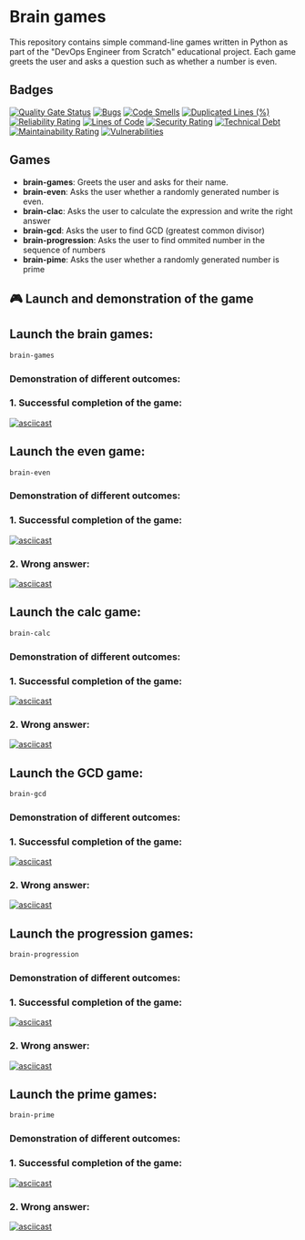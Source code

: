 # Brain games
This repository contains simple command-line games written in Python as part of the "DevOps Engineer from Scratch" educational project. Each game greets the user and asks a question such as whether a number is even.
## Badges

[![Quality Gate Status](https://sonarcloud.io/api/project_badges/measure?project=ARtKhud_devops-engineer-from-scratch-project-49&metric=alert_status)](https://sonarcloud.io/summary/new_code?id=ARtKhud_devops-engineer-from-scratch-project-49)
[![Bugs](https://sonarcloud.io/api/project_badges/measure?project=ARtKhud_devops-engineer-from-scratch-project-49&metric=bugs)](https://sonarcloud.io/summary/new_code?id=ARtKhud_devops-engineer-from-scratch-project-49)
[![Code Smells](https://sonarcloud.io/api/project_badges/measure?project=ARtKhud_devops-engineer-from-scratch-project-49&metric=code_smells)](https://sonarcloud.io/summary/new_code?id=ARtKhud_devops-engineer-from-scratch-project-49)
[![Duplicated Lines (%)](https://sonarcloud.io/api/project_badges/measure?project=ARtKhud_devops-engineer-from-scratch-project-49&metric=duplicated_lines_density)](https://sonarcloud.io/summary/new_code?id=ARtKhud_devops-engineer-from-scratch-project-49)
[![Reliability Rating](https://sonarcloud.io/api/project_badges/measure?project=ARtKhud_devops-engineer-from-scratch-project-49&metric=reliability_rating)](https://sonarcloud.io/summary/new_code?id=ARtKhud_devops-engineer-from-scratch-project-49)
[![Lines of Code](https://sonarcloud.io/api/project_badges/measure?project=ARtKhud_devops-engineer-from-scratch-project-49&metric=ncloc)](https://sonarcloud.io/summary/new_code?id=ARtKhud_devops-engineer-from-scratch-project-49)
[![Security Rating](https://sonarcloud.io/api/project_badges/measure?project=ARtKhud_devops-engineer-from-scratch-project-49&metric=security_rating)](https://sonarcloud.io/summary/new_code?id=ARtKhud_devops-engineer-from-scratch-project-49)
[![Technical Debt](https://sonarcloud.io/api/project_badges/measure?project=ARtKhud_devops-engineer-from-scratch-project-49&metric=sqale_index)](https://sonarcloud.io/summary/new_code?id=ARtKhud_devops-engineer-from-scratch-project-49)
[![Maintainability Rating](https://sonarcloud.io/api/project_badges/measure?project=ARtKhud_devops-engineer-from-scratch-project-49&metric=sqale_rating)](https://sonarcloud.io/summary/new_code?id=ARtKhud_devops-engineer-from-scratch-project-49)
[![Vulnerabilities](https://sonarcloud.io/api/project_badges/measure?project=ARtKhud_devops-engineer-from-scratch-project-49&metric=vulnerabilities)](https://sonarcloud.io/summary/new_code?id=ARtKhud_devops-engineer-from-scratch-project-49)

## Games

- **brain-games**: Greets the user and asks for their name.
- **brain-even**: Asks the user whether a randomly generated number is even.
- **brain-clac**: Asks the user to calculate the expression and write the right answer
- **brain-gcd**: Asks the user to find GCD (greatest common divisor)
- **brain-progression**: Asks the user to find ommited number in the sequence of numbers
- **brain-pime**: Asks the user whether a randomly generated number is prime


## 🎮 Launch and demonstration of the game
## Launch the brain games:
```bash
brain-games
```
### Demonstration of different outcomes:

### 1. Successful completion of the game:
[![asciicast](https://asciinema.org/a/PlgDmYG8JIIbVUTlRFYAlV8Fd.svg)](https://asciinema.org/a/PlgDmYG8JIIbVUTlRFYAlV8Fd)

## Launch the even game:
```bash
brain-even
```
### Demonstration of different outcomes:

### 1. Successful completion of the game:
[![asciicast](https://asciinema.org/a/IuSOLhhhKdQgs9GJ6CPJSqplu.svg)](https://asciinema.org/a/IuSOLhhhKdQgs9GJ6CPJSqplu)

### 2. Wrong answer:
[![asciicast](https://asciinema.org/a/1cRtrI5HZ8hpCcMjK1r1TjbQE.svg)](https://asciinema.org/a/1cRtrI5HZ8hpCcMjK1r1TjbQE)

## Launch the calc game:
```bash
brain-calc
```
### Demonstration of different outcomes:

### 1. Successful completion of the game:
[![asciicast](https://asciinema.org/a/I81iBmW2cok8rrDmViPjZQ9Qm.svg)](https://asciinema.org/a/I81iBmW2cok8rrDmViPjZQ9Qm)

### 2. Wrong answer:
[![asciicast](https://asciinema.org/a/3HJp1l92rqnJMxEzhbqwH1bit.svg)](https://asciinema.org/a/3HJp1l92rqnJMxEzhbqwH1bit)

## Launch the GCD game:
```bash
brain-gcd
```
### Demonstration of different outcomes:

### 1. Successful completion of the game:
[![asciicast](https://asciinema.org/a/1mAptPAIjzzglXsvOSyHLSvBi.svg)](https://asciinema.org/a/1mAptPAIjzzglXsvOSyHLSvBi)
### 2. Wrong answer:
[![asciicast](https://asciinema.org/a/YgGjC9FdpC3GrPXnBtsQwTV2h.svg)](https://asciinema.org/a/YgGjC9FdpC3GrPXnBtsQwTV2h)

## Launch the progression games:
```bash
brain-progression
```
### Demonstration of different outcomes:

### 1. Successful completion of the game:
[![asciicast](https://asciinema.org/a/k7ZS6gnUXljqXencRwDCniA7O.svg)](https://asciinema.org/a/k7ZS6gnUXljqXencRwDCniA7O)
### 2. Wrong answer:
[![asciicast](https://asciinema.org/a/PZbVgElfyKVKVdx2EPjPxfCsT.svg)](https://asciinema.org/a/PZbVgElfyKVKVdx2EPjPxfCsT)

## Launch the prime games:
```bash
brain-prime
```
### Demonstration of different outcomes:

### 1. Successful completion of the game:
[![asciicast](https://asciinema.org/a/j1PlfTeLNBHx5oMiohOnmeUck.svg)](https://asciinema.org/a/j1PlfTeLNBHx5oMiohOnmeUck)

### 2. Wrong answer:
[![asciicast](https://asciinema.org/a/uJicUZp4OxeXTQxCZPPZSnnSV.svg)](https://asciinema.org/a/uJicUZp4OxeXTQxCZPPZSnnSV)